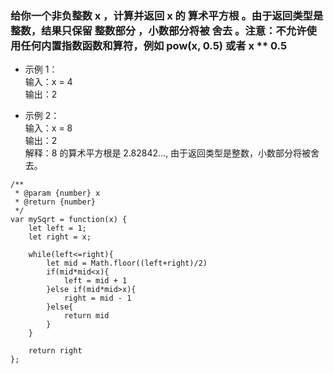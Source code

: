 
### 给你一个非负整数 x ，计算并返回 x 的 算术平方根 。由于返回类型是整数，结果只保留 整数部分 ，小数部分将被 舍去 。注意：不允许使用任何内置指数函数和算符，例如 pow(x, 0.5) 或者 x ** 0.5 

- 示例 1：  
输入：x = 4  
输出：2  

- 示例 2：  
输入：x = 8  
输出：2  
解释：8 的算术平方根是 2.82842..., 由于返回类型是整数，小数部分将被舍去。  

```
/**
 * @param {number} x
 * @return {number}
 */
var mySqrt = function(x) {
    let left = 1;
    let right = x;

    while(left<=right){
        let mid = Math.floor((left+right)/2)
        if(mid*mid<x){
            left = mid + 1
        }else if(mid*mid>x){
            right = mid - 1
        }else{
            return mid
        }
    }

    return right
};
```
